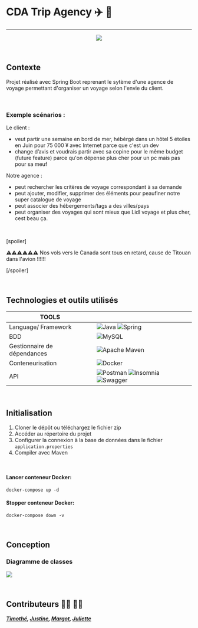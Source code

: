 # CDA Trip Agency :airplane: :sunrise:

<hr>

<div align="center">
  
  ![](https://media.giphy.com/media/v1.Y2lkPTc5MGI3NjExaHJvZXV6aGR6M25oa3BwcXlnNXJ3Y2doNjRuZnlwaDNyMXJ2dTEwayZlcD12MV9pbnRlcm5hbF9naWZfYnlfaWQmY3Q9Zw/M8wGfV2Ohj5mE1PYiX/giphy.gif)
  
</div>







<br>

## Contexte

Projet réalisé avec Spring Boot reprenant le sytème d'une agence de voyage permettant d'organiser un voyage selon l'envie du client. <br>


<br>

### Exemple scénarios  :

Le client  :
- veut partir une semaine en bord de mer, hébérgé dans un hôtel 5 étoiles en Juin pour 75 000 ¥ avec Internet parce que c'est un dev
- change d’avis et voudrais partir avec sa copine pour le même budget (future feature) parce qu'on dépense plus cher pour un pc mais pas pour sa meuf


Notre agence  :
- peut rechercher les critères de voyage correspondant à sa demande 
- peut ajouter, modifier, supprimer des éléments pour peaufiner notre super catalogue de voyage
- peut associer des hébergements/tags a des villes/pays
- peut organiser des voyages qui sont mieux que Lidl voyage et plus cher, cest beau ça.
<br>

[spoiler]

⚠️⚠️⚠️⚠️⚠️⚠️ 
Nos vols vers le Canada sont tous en retard, cause de Titouan dans l'avion !!!!!! 

[/spoiler]



<br>

## Technologies et outils utilisés 




| TOOLS                       |                                                                                                                            |
|-----------------------------|----------------------------------------------------------------------------------------------------------------------------|
| Language/ Framework         | ![Java](https://img.shields.io/badge/java-%23ED8B00.svg?style=for-the-badge&logo=openjdk&logoColor=white) ![Spring](https://img.shields.io/badge/spring-%236DB33F.svg?style=for-the-badge&logo=spring&logoColor=white)              |
| BDD                         | ![MySQL](https://img.shields.io/badge/mysql-%2300f.svg?style=for-the-badge&logo=mysql&logoColor=white)                     |   |   |   |
| Gestionnaire de dépendances | ![Apache Maven](https://img.shields.io/badge/Apache%20Maven-C71A36?style=for-the-badge&logo=Apache%20Maven&logoColor=white) |
| Conteneurisation            | ![Docker](https://img.shields.io/badge/docker-%230db7ed.svg?style=for-the-badge&logo=docker&logoColor=white)               |
| API              | ![Postman](https://img.shields.io/badge/Postman-FF6C37?style=for-the-badge&logo=postman&logoColor=white) ![Insomnia](https://img.shields.io/badge/Insomnia-black?style=for-the-badge&logo=insomnia&logoColor=5849BE)    ![Swagger](https://img.shields.io/badge/-Swagger-%23Clojure?style=for-the-badge&logo=swagger&logoColor=white)              |
<br>

## Initialisation


1. Cloner le dépôt ou téléchargez le fichier zip
2. Accéder au répertoire du projet
3. Configurer la connexion à la base de données dans le fichier `application.properties` 
4. Compiler avec Maven

<br>

#### Lancer conteneur Docker:
````
docker-compose up -d
````

#### Stopper conteneur Docker:

````
docker-compose down -v
````

<br>

## Conception


### Diagramme de classes

![](https://www.planttext.com/api/plantuml/png/fLDDQyCm3BtxLvYSDiB2TisfPHsK7KRPIkzEegO2nmwoMrR6_ljavxCTFOm54YjFblpq92-SL-IFZPP2mzvBRoLXVV2oGeBIepL2b5ev9tVsh6gGNoB5IkOIZHTfgyukbnl-YlI4MaCkTs4HAMV5_TPwfNDPsMCHC6ERPurWV2wT9pHrX0g2LtiarwVia0sJmX9RPVpWE5bEjRDQf0VhWUrrM4H907HtBzonRGcRQ3UsmZr6KtmF_0FBZlrqqaJaWlqK5FzlHytgdyLOVH7HQbM2wxMO8IjqhJN8qembXjDMq7Bnev0HMnBX2IPrA-LXoHRbSiLc1xo3Pnq7fBHDgsg37FGni2Ny7Bj1u81EKIDkz04elFmpw3dJS2xjLEOQ2g0Q6kxdRu768_zM-rYWALwynSbxGPs7gyxbLjN_BuAJtEnks2L479laAP4F3vRNB7jBUfAXpptG-IP7l2bNlfbUDtQ4uUu6xkgyUUXSzkGno_gDqGgITCy2JCMN-WS0)

[//]: # ()
[//]: # (```puml)

[//]: # ()
[//]: # (    left to right direction)

[//]: # ()
[//]: # (class Voyage {)

[//]: # (+id : int)

[//]: # (+pays: Pays)

[//]: # (+ville: Ville)

[//]: # (+tarifTotal: double)

[//]: # (+nomClient: string)

[//]: # (+nombreJours: int)

[//]: # (+nombreParticipants: int)

[//]: # (+vol: Vol)

[//]: # (+hotel: Hotel)

[//]: # (creer&#40;&#41;)

[//]: # (supprimer&#40;&#41;)

[//]: # (modifier&#40;&#41;)

[//]: # ()
[//]: # (})

[//]: # ()
[//]: # (class Pays {)

[//]: # (+id: int)

[//]: # (+nom: string)

[//]: # (+ville: Ville)

[//]: # ()
[//]: # (})

[//]: # ()
[//]: # (class Ville {)

[//]: # (+id: int)

[//]: # (+nom: string)

[//]: # (+pays: Pays)

[//]: # ()
[//]: # (})

[//]: # ()
[//]: # (class Vol {)

[//]: # (+id: int)

[//]: # (+placesTotal: int)

[//]: # (+placesDisponibles: int)

[//]: # (+villeDepart: Ville)

[//]: # (+villeArrivee: Ville)

[//]: # (+dateAller: Date)

[//]: # (+dateRetour: Date)

[//]: # (+compagnie: String)

[//]: # (+prix: double)

[//]: # (reserver&#40;&#41;)

[//]: # (rechercher&#40;&#41;)

[//]: # (creer&#40;&#41;)

[//]: # (modifier&#40;&#41;)

[//]: # (supprimer&#40;&#41;)

[//]: # ()
[//]: # (})

[//]: # ()
[//]: # (class Hebergement {)

[//]: # (+id: int)

[//]: # (+nom: String)

[//]: # (+placesTotal: int)

[//]: # (+placesDisponibles: int)

[//]: # (+ville: Ville)

[//]: # (+nbEtoiles: int)

[//]: # (+prix: double)

[//]: # (+tag Tag)

[//]: # (reserver&#40;&#41;)

[//]: # (rechercher&#40;&#41;)

[//]: # (creer&#40;&#41;)

[//]: # (modifier&#40;&#41;)

[//]: # (supprimer&#40;&#41;)

[//]: # ()
[//]: # (})

[//]: # ()
[//]: # (class Tag {)

[//]: # (+id: int)

[//]: # (+nom: string)

[//]: # ()
[//]: # (})

[//]: # ()
[//]: # ()
[//]: # ()
[//]: # (Pays "1" --o "1..N" Ville)

[//]: # (Vol "1..N" --o "1" Ville)

[//]: # (Voyage "1..N" --o "1" Hebergement)

[//]: # (Voyage "1..N" --o "1" Vol)

[//]: # (Ville "1" --o "1..N" Hebergement)

[//]: # (Hebergement "0.." --o "0.." Tag)

[//]: # ()
[//]: # ()
[//]: # (  )
[//]: # (```)
<br>

## Contributeurs  :woman_technologist: :man_technologist:



**_[Timothé](https://github.com/timothedepoorter), [Justine](https://github.com/Arheee), [Margot](https://media.giphy.com/media/v1.Y2lkPTc5MGI3NjExbHd5YTdvcTl0dTduaXVkZ3p0YWJxd3BkY3l3YW10YWliZXdzcTMyZSZlcD12MV9pbnRlcm5hbF9naWZfYnlfaWQmY3Q9Zw/HaBTHigPfnpYvHISuX/giphy.gif), [Juliette](https://github.com/Juliette117)_**

<br>



